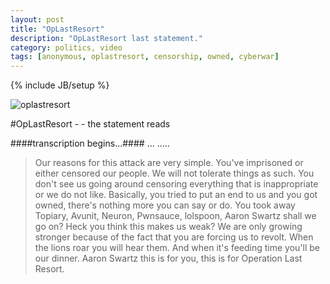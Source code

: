 ```yaml
---
layout: post
title: "OpLastResort"
description: "OpLastResort last statement."
category: politics, video
tags: [anonymous, oplastresort, censorship, owned, cyberwar]
---
```

{% include JB/setup %}


![oplastresort](https://dl.dropbox.com/u/5666518/gov-hack.jpg)

#OpLastResort - - 
the statement reads

####transcription begins...####
...
.....

>Our reasons for this attack are very simple. You've imprisoned or either censored our people. We will not tolerate things as such. You don't see us going around censoring everything that is inappropriate or we do not like. Basically, you tried to put an end to us and you got owned, there's nothing more you can say or do. You took away Topiary, Avunit, Neuron, Pwnsauce, lolspoon, Aaron Swartz shall we go on? Heck you think this makes us weak? We are only growing stronger because of the fact that you are forcing us to revolt. When the lions roar you will hear them. And when it's feeding time you'll be our dinner. Aaron Swartz this is for you, this is for Operation Last Resort.